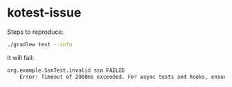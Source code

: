 # kotest-issue


Steps to reproduce:

```bash
./gradlew test --info
```

It will fail:
```bash
org.example.SsnTest.invalid ssn FAILED
    Error: Timeout of 2000ms exceeded. For async tests and hooks, ensure "done()" is called; if returning a Promise, ensure it resolves.
```
